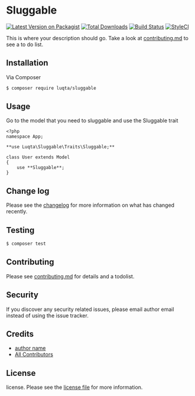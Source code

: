 # Sluggable

[![Latest Version on Packagist][ico-version]][link-packagist]
[![Total Downloads][ico-downloads]][link-downloads]
[![Build Status][ico-travis]][link-travis]
[![StyleCI][ico-styleci]][link-styleci]

This is where your description should go. Take a look at [contributing.md](contributing.md) to see a to do list.

## Installation

Via Composer

``` bash
$ composer require luqta/sluggable
```

## Usage

Go to the model that you need to sluggable and use the Sluggable trait
```
<?php
namespace App;

**use Luqta\Sluggable\Traits\Sluggable;**

class User extends Model
{
    use **Sluggable**;
}
```

## Change log

Please see the [changelog](changelog.md) for more information on what has changed recently.

## Testing

``` bash
$ composer test
```

## Contributing

Please see [contributing.md](contributing.md) for details and a todolist.

## Security

If you discover any security related issues, please email author email instead of using the issue tracker.

## Credits

- [author name][link-author]
- [All Contributors][link-contributors]

## License

license. Please see the [license file](license.md) for more information.

[ico-version]: https://img.shields.io/packagist/v/luqta/sluggable.svg?style=flat-square
[ico-downloads]: https://img.shields.io/packagist/dt/luqta/sluggable.svg?style=flat-square
[ico-travis]: https://img.shields.io/travis/luqta/sluggable/master.svg?style=flat-square
[ico-styleci]: https://styleci.io/repos/12345678/shield

[link-packagist]: https://packagist.org/packages/luqta/sluggable
[link-downloads]: https://packagist.org/packages/luqta/sluggable
[link-travis]: https://travis-ci.org/luqta/sluggable
[link-styleci]: https://styleci.io/repos/12345678
[link-author]: https://github.com/luqta
[link-contributors]: ../../contributors
